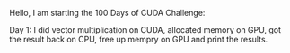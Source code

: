Hello, I am starting the 100 Days of CUDA Challenge: 

Day 1: I did vector multiplication on CUDA, allocated memory on GPU, got the result back on CPU, free up mempry on GPU and print the results.
